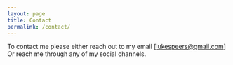 ```yaml
---
layout: page
title: Contact
permalink: /contact/
---
```


To contact me please either reach out to my email [lukespeers@gmail.com]
Or reach me through any of my social channels.






<!-- [jekyll-organization]: https://github.com/jekyll -->
